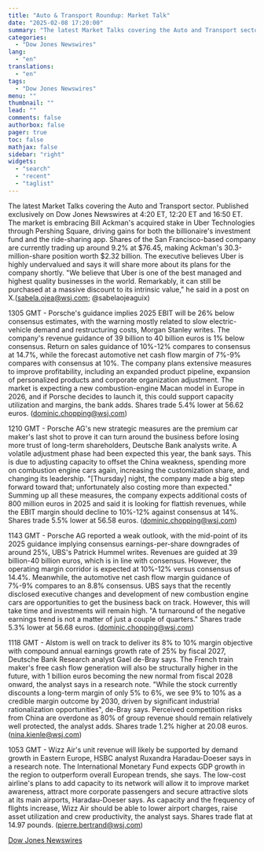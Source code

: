 ```yaml
---
title: "Auto & Transport Roundup: Market Talk"
date: "2025-02-08 17:20:00"
summary: "The latest Market Talks covering the Auto and Transport sector. Published exclusively on Dow Jones Newswires at 4:20 ET, 12:20 ET and 16:50 ET. The market is embracing Bill Ackman's acquired stake in Uber Technologies through Pershing Square, driving gains for both the billionaire's investment fund and the ride-sharing app...."
categories:
  - "Dow Jones Newswires"
lang:
  - "en"
translations:
  - "en"
tags:
  - "Dow Jones Newswires"
menu: ""
thumbnail: ""
lead: ""
comments: false
authorbox: false
pager: true
toc: false
mathjax: false
sidebar: "right"
widgets:
  - "search"
  - "recent"
  - "taglist"
---
```


The latest Market Talks covering the Auto and Transport sector. Published exclusively on Dow Jones Newswires at 4:20 ET, 12:20 ET and 16:50 ET. The market is embracing Bill Ackman's acquired stake in Uber Technologies through Pershing Square, driving gains for both the billionaire's investment fund and the ride-sharing app. Shares of the San Francisco-based company are currently trading up around 9.2% at $76.45, making Ackman's 30.3-million-share position worth $2.32 billion. The executive believes Uber is highly undervalued and says it will share more about its plans for the company shortly. "We believe that Uber is one of the best managed and highest quality businesses in the world. Remarkably, it can still be purchased at a massive discount to its intrinsic value," he said in a post on X.(sabela.ojea@wsj.com; @sabelaojeaguix)

1305 GMT - Porsche's guidance implies 2025 EBIT will be 26% below consensus estimates, with the warning mostly related to slow electric-vehicle demand and restructuring costs, Morgan Stanley writes. The company's revenue guidance of 39 billion to 40 billion euros is 1% below consensus. Return on sales guidance of 10%-12% compares to consensus at 14.7%, while the forecast automotive net cash flow margin of 7%-9% compares with consensus at 10%. The company plans extensive measures to improve profitability, including an expanded product pipeline, expansion of personalized products and corporate organization adjustment. The market is expecting a new combustion-engine Macan model in Europe in 2026, and if Porsche decides to launch it, this could support capacity utilization and margins, the bank adds. Shares trade 5.4% lower at 56.62 euros. (dominic.chopping@wsj.com)

1210 GMT - Porsche AG's new strategic measures are the premium car maker's last shot to prove it can turn around the business before losing more trust of long-term shareholders, Deutsche Bank analysts write. A volatile adjustment phase had been expected this year, the bank says. This is due to adjusting capacity to offset the China weakness, spending more on combustion engine cars again, increasing the customization share, and changing its leadership. "[Thursday] night, the company made a big step forward toward that; unfortunately also costing more than expected." Summing up all these measures, the company expects additional costs of 800 million euros in 2025 and said it is looking for flattish revenues, while the EBIT margin should decline to 10%-12% against consensus at 14%. Shares trade 5.5% lower at 56.58 euros. (dominic.chopping@wsj.com)

1143 GMT - Porsche AG reported a weak outlook, with the mid-point of its 2025 guidance implying consensus earnings-per-share downgrades of around 25%, UBS's Patrick Hummel writes. Revenues are guided at 39 billion-40 billion euros, which is in line with consensus. However, the operating margin corridor is expected at 10%-12% versus consensus of 14.4%. Meanwhile, the automotive net cash flow margin guidance of 7%-9% compares to an 8.8% consensus. UBS says that the recently disclosed executive changes and development of new combustion engine cars are opportunities to get the business back on track. However, this will take time and investments will remain high. "A turnaround of the negative earnings trend is not a matter of just a couple of quarters." Shares trade 5.3% lower at 56.68 euros. (dominic.chopping@wsj.com)

1118 GMT - Alstom is well on track to deliver its 8% to 10% margin objective with compound annual earnings growth rate of 25% by fiscal 2027, Deutsche Bank Research analyst Gael de-Bray says. The French train maker's free cash flow generation will also be structurally higher in the future, with 1 billion euros becoming the new normal from fiscal 2028 onward, the analyst says in a research note. "While the stock currently discounts a long-term margin of only 5% to 6%, we see 9% to 10% as a credible margin outcome by 2030, driven by significant industrial rationalization opportunities", de-Bray says. Perceived competition risks from China are overdone as 80% of group revenue should remain relatively well protected, the analyst adds. Shares trade 1.2% higher at 20.08 euros. (nina.kienle@wsj.com)

1053 GMT - Wizz Air's unit revenue will likely be supported by demand growth in Eastern Europe, HSBC analyst Ruxandra Haradau-Doeser says in a research note. The International Monetary Fund expects GDP growth in the region to outperform overall European trends, she says. The low-cost airline's plans to add capacity to its network will allow it to improve market awareness, attract more corporate passengers and secure attractive slots at its main airports, Haradau-Doeser says. As capacity and the frequency of flights increase, Wizz Air should be able to lower airport charges, raise asset utilization and crew productivity, the analyst says. Shares trade flat at 14.97 pounds. (pierre.bertrand@wsj.com)

[Dow Jones Newswires](https://www.tradingview.com/news/DJN_DN20250208000601:0/)
